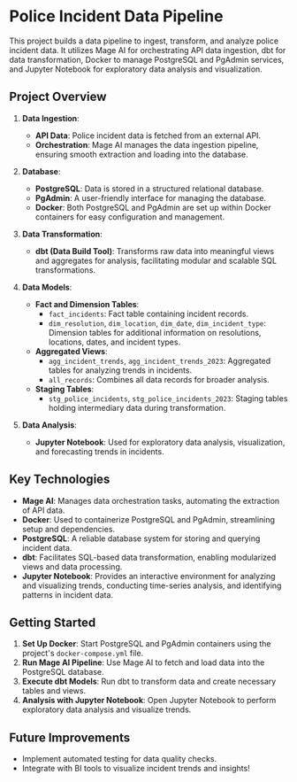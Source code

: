 # Police Incident Data Pipeline

This project builds a data pipeline to ingest, transform, and analyze police incident data. It utilizes Mage AI for orchestrating API data ingestion, dbt for data transformation, Docker to manage PostgreSQL and PgAdmin services, and Jupyter Notebook for exploratory data analysis and visualization.

## Project Overview

1. **Data Ingestion**:
   - **API Data**: Police incident data is fetched from an external API.
   - **Orchestration**: Mage AI manages the data ingestion pipeline, ensuring smooth extraction and loading into the database.

2. **Database**:
   - **PostgreSQL**: Data is stored in a structured relational database.
   - **PgAdmin**: A user-friendly interface for managing the database.
   - **Docker**: Both PostgreSQL and PgAdmin are set up within Docker containers for easy configuration and management.

3. **Data Transformation**:
   - **dbt (Data Build Tool)**: Transforms raw data into meaningful views and aggregates for analysis, facilitating modular and scalable SQL transformations.

4. **Data Models**:
   - **Fact and Dimension Tables**:
     - `fact_incidents`: Fact table containing incident records.
     - `dim_resolution`, `dim_location`, `dim_date`, `dim_incident_type`: Dimension tables for additional information on resolutions, locations, dates, and incident types.
   - **Aggregated Views**:
     - `agg_incident_trends`, `agg_incident_trends_2023`: Aggregated tables for analyzing trends in incidents.
     - `all_records`: Combines all data records for broader analysis.
   - **Staging Tables**:
     - `stg_police_incidents`, `stg_police_incidents_2023`: Staging tables holding intermediary data during transformation.

5. **Data Analysis**:
   - **Jupyter Notebook**: Used for exploratory data analysis, visualization, and forecasting trends in incidents.

## Key Technologies

- **Mage AI**: Manages data orchestration tasks, automating the extraction of API data.
- **Docker**: Used to containerize PostgreSQL and PgAdmin, streamlining setup and dependencies.
- **PostgreSQL**: A reliable database system for storing and querying incident data.
- **dbt**: Facilitates SQL-based data transformation, enabling modularized views and data processing.
- **Jupyter Notebook**: Provides an interactive environment for analyzing and visualizing trends, conducting time-series analysis, and identifying patterns in incident data.

## Getting Started

1. **Set Up Docker**: Start PostgreSQL and PgAdmin containers using the project's `docker-compose.yml` file.
2. **Run Mage AI Pipeline**: Use Mage AI to fetch and load data into the PostgreSQL database.
3. **Execute dbt Models**: Run dbt to transform data and create necessary tables and views.
4. **Analysis with Jupyter Notebook**: Open Jupyter Notebook to perform exploratory data analysis and visualize trends.

## Future Improvements

- Implement automated testing for data quality checks.
- Integrate with BI tools to visualize incident trends and insights!